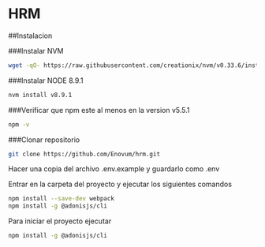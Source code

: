 # HRM

##Instalacion

###Instalar NVM
```bash
wget -qO- https://raw.githubusercontent.com/creationix/nvm/v0.33.6/install.sh | bash
```
###Instalar NODE 8.9.1
```bash
nvm install v8.9.1
```
###Verificar que npm este al menos en la version v5.5.1
```bash
npm -v
```
###Clonar repositorio
```bash
git clone https://github.com/Enovum/hrm.git
```

Hacer una copia del archivo .env.example y guardarlo como .env

Entrar en la carpeta del proyecto y ejecutar los siguientes comandos

```bash
npm install --save-dev webpack
npm install -g @adonisjs/cli
```

Para iniciar el proyecto ejecutar 
```bash
npm install -g @adonisjs/cli
```